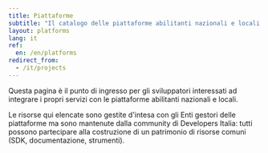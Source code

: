 ```yaml
---
title: Piattaforme
subtitle: "Il catalogo delle piattaforme abilitanti nazionali e locali: il sistema operativo del Paese."
layout: platforms
lang: it
ref:
  en: /en/platforms
redirect_from:
  - /it/projects
---
```


Questa pagina è il punto di ingresso per gli sviluppatori interessati ad integrare i propri servizi con le piattaforme abilitanti nazionali e locali.

Le risorse qui elencate sono gestite d'intesa con gli Enti gestori delle piattaforme ma sono mantenute dalla community di Developers Italia: tutti possono partecipare alla costruzione di un patrimonio di risorse comuni (SDK, documentazione, strumenti).
